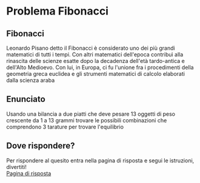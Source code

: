 # Problema Fibonacci

## Fibonacci
Leonardo Pisano detto il Fibonacci è considerato uno dei più grandi matematici di tutti i tempi. Con altri matematici dell'epoca contribuì alla rinascita delle scienze esatte dopo la decadenza dell'età tardo-antica e dell'Alto Medioevo. Con lui, in Europa, ci fu l'unione fra i procedimenti della geometria greca euclidea e gli strumenti matematici di calcolo elaborati dalla scienza araba

## Enunciato
Usando una bilancia a due piatti che deve pesare 13 oggetti di peso crescente da 1 a 13 grammi trovare le possibili combinazioni che comprendono 3 tarature per trovare l'equilibrio

## Dove rispondere?
Per rispondere al quesito entra nella pagina di risposta e segui le istruzioni, divertiti! <br>
<a href="Voce/Voce.html"> Pagina di risposta </a>
